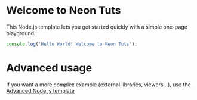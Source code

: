 # Welcome to Neon Tuts

This Node.js template lets you get started quickly with a simple one-page playground.

```javascript runnable
console.log('Hello World! Welcome to Neon Tuts');
```

# Advanced usage

If you want a more complex example (external libraries, viewers...), use the [Advanced Node.js template](https://tech.io/select-repo/442)
